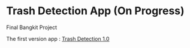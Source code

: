 # Trash Detection App (On Progress)

Final Bangkit Project

The first version app : [Trash Detection 1.0](bit.ly/apkversi1)
